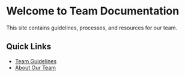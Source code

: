 # Welcome to Team Documentation
This site contains guidelines, processes, and resources for our team.
## Quick Links
- [Team Guidelines](guidelines.md)
- [About Our Team](about.md)
